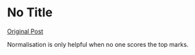 # No Title

[Original Post](https://discourse.onlinedegree.iitm.ac.in/t/169029/436)

<p>Normalisation is only helpful when no one scores the top marks.</p>